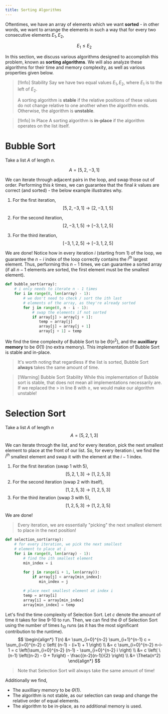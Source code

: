 ```yaml
---
title: Sorting Algorithms
---
```


Oftentimes, we have an array of elements which we want **sorted** - in other words, we want to arrange the elements in such a way that for every two consecutive elements $E_1, E_2$,

$$
E_1 \le E_2
$$

In this section, we discuss various algorithms designed to accomplish this problem, known as **sorting algorithms**. We will also analyze these algorithms for their time and memory complexity, as well as various properties given below.

> [!Info] Stability
> Say we have two equal values $E_1, E_2$, where $E_1$ is to the left of $E_2$.
> 
> A sorting algorithm is **stable** if the relative positions of these values do not change relative to one another when the algorithm ends. Otherwise, the algorithm is **unstable**.

> [!Info] In Place
> A sorting algorithm is **in-place** if the algorithm operates on the list itself.


# Bubble Sort
Take a list $A$ of length $n$.

$$
A = [5,2,-3,1]
$$

We can iterate through adjacent pairs in the loop, and swap those out of order. Performing this $k$ times, we can guarantee that the final $k$ values are correct (and sorted) - the below example illustrates why.
1. For the first iteration,
   $$
   [5,2,-3,1] \to [2,-3,1,5]
   $$

2. For the second iteration,
   $$
   [2,-3,1,5] \to [-3,1,2,5]
   $$

3. For the third iteration,
   $$
   [-3,1,2,5] \to [-3,1,2,5]
   $$

We are done! Notice how in every iteration $i$ (starting from 1) of the loop, we guarantee the $n - i$ index of the loop correctly contains the $i^{th}$ largest element. Thus, performing this $n - 1$ times, we can guarantee a sorted array (if all $n - 1$ elements are sorted, the first element must be the smallest element).

```python
def bubble_sort(array):
    # i only needs to iterate n - 1 times
    for i in range(0, len(array) - 1):
        # we don't need to check / sort the ith last
        # elements of the array, as they're already sorted
        for j in range(0, n - i - 1):
            # swap the elements if not sorted
            if array[j] > array[j + 1]:
               temp = array[j]
               array[j] = array[j + 1]
               array[j + 1] = temp
```

We find the time complexity of Bubble Sort to be $\Theta(n^2)$, and the **auxilliary memory** to be $\Theta(1)$ (no extra memory). This implementation of Bubble Sort is stable and in-place.
> It's worth noting that regardless if the list is sorted, Bubble Sort **always** takes the same amount of time.

> [!Warning] Bubble Sort Stability
> While this implementation of Bubble sort is stable, that does not mean all implementations necessarily are. If we replaced the $>$ in line 8 with $\ge$, we would make our algorithm unstable!


# Selection Sort
Take a list $A$ of length $n$
$$
        A = [5,2,1,3]
$$

We can iterate through the list, and for every iteration, pick the next smallest element to place at the front of our list. So, for every iteration $i$, we find the $i^{th}$ smallest element and swap it with the element at the $i-1$ index.
1. For the first iteration (swap 1 with 5),
   $$
        [5,2,1,3] \to [1,2,5,3]
   $$
2. For the second iteration (swap 2 with itself),
   $$
        [1,2,5,3] \to [1,2,5,3]
   $$
3. For the third iteration (swap 3 with 5),
   $$
        [1,2,5,3] \to [1,2,3,5]
   $$

We are done!
> Every iteration, we are essentially "picking" the next smallest element to place in the next position!

```python
def selection_sort(array):
    # for every iteration, we pick the next smallest
    # element to place at i
    for i in range(0, len(array) - 1):
        # find the ith smallest element
        min_index = i
        
        for j in range(i + 1, len(array)):
            if array[j] < array[min_index]:
               min_index = j

        # place next smallest element at index i
        temp = array[i]
        array[i] = array[min_index]
        array[min_index] = temp
```

Let's find the time complexity of Selection Sort. Let $c$ denote the amount of time it takes for line 9-10 to run. Then, we can find the $\Theta$ of Selection Sort using the number of times $t_{10}$ runs (as it has the most significant contribution to the runtime).
$$
\begin{align*}
        T(n) &= \sum_{i=0}^{n-2} \sum_{i+1}^{n-1} c = \sum_{i=0}^{n-2} c \left( (n-1) - (i+1) + 1 \right) \\
        &= c \sum_{i=0}^{n-2} n-i-1 = c \left(\sum_{i=0}^{n-2} (n-1) - \sum_{i=0}^{n-2} i \right) \\
        &= c \left( \ (n-1) \left((n-2) - 0 + 1\right) - \frac{(n-2)(n-1)}{2} \right) \\
        &= \Theta(n^2)
\end{align*}
$$
> Note that Selection Sort will always take the same amount of time!

Additionally we find,
- The auxilliary memory to be $\Theta(1)$.
- The algorithm is not stable, as our selection can swap and change the relative order of equal elements.
- The algorithm to be in-place, as no additional memory is used.